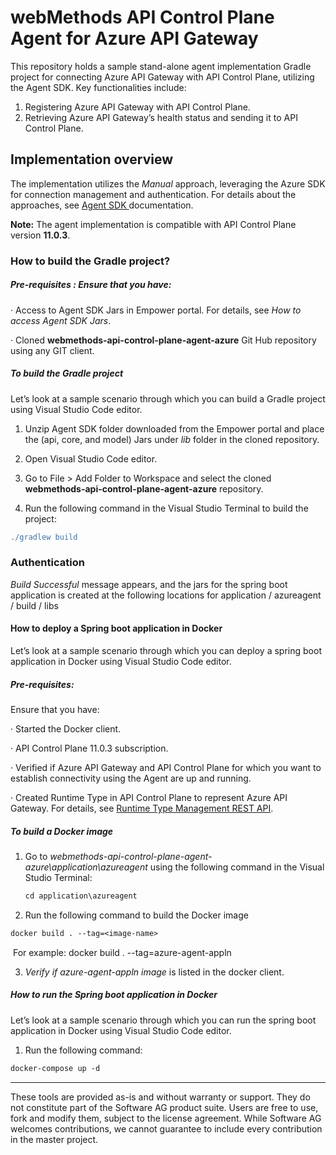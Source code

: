 # **webMethods API Control Plane Agent for Azure API Gateway**

This repository holds a sample stand-alone agent implementation Gradle project for connecting Azure API Gateway with API Control Plane, utilizing the Agent SDK. Key functionalities include:

1. Registering Azure API Gateway with API Control Plane.
2. Retrieving Azure API Gateway’s health status and sending it to API Control Plane.

## **Implementation overview**

The implementation utilizes the *Manual* approach, leveraging the Azure SDK for connection management and authentication. For details about the approaches, see [Agent SDK ](https://docs.webmethods.io/apicontrolplane/agent_sdk/chapter2wco/#gsc.tab=0) documentation.

**Note:**  The agent implementation is compatible with API Control Plane version **11.0.3**.

### **How to build the Gradle project?**

##### **Pre-requisites :** Ensure that you have:

·    Access to Agent SDK Jars in Empower portal. For details, see *How to access Agent SDK Jars*.

·    Cloned **webmethods-api-control-plane-agent-azure** Git Hub repository using any GIT client.

##### **To build the Gradle project**

Let’s look at a sample scenario through which you can build a Gradle project using Visual Studio Code editor.

1. Unzip Agent SDK folder downloaded from the Empower portal and place the (api, core, and model) Jars under *lib* folder in the cloned repository.

2. Open Visual Studio Code editor.

3. Go to File > Add Folder to Workspace and select the cloned **webmethods-api-control-plane-agent-azure** repository.

4. Run the following command in the Visual Studio Terminal to build the project:

```groovy
./gradlew build
```

### Authentication

 *Build Successful* message appears, and the jars for the spring boot application is created at the following locations for application / azureagent / build / libs

#### **How to deploy a Spring boot application in Docker**

Let’s look at a sample scenario through which you can deploy a spring boot application in Docker using Visual Studio Code editor.

##### **Pre-requisites:**

Ensure that you have:

·    Started the Docker client.

·    API Control Plane 11.0.3 subscription.

·    Verified if Azure API Gateway and API Control Plane for which you want to establish connectivity using the Agent are up and running.

·    Created Runtime Type in API Control Plane to represent Azure API Gateway. For details, see [Runtime Type Management REST API](https://github.com/SoftwareAG/webmethods-api-control-plane/blob/main/apis/openapi-specifications/runtime-type.yaml). 

##### To build a Docker image

1. Go to *webmethods-api-control-plane-agent-azure\application\azureagent* using the following command in the Visual Studio Terminal:

   ```groovy
   cd application\azureagent
   ```


2. Run the following command to build the Docker image

```dockerfile
docker build . --tag=<image-name>	
```

​	For example: docker build . --tag=azure-agent-appln

3. *Verify if azure-agent-appln image* is listed in the docker client.

#####  **How to run the Spring boot application in Docker**

Let’s look at a sample scenario through which you can run the spring boot application in Docker using Visual Studio Code editor.

1. Run the following command:

```dockerfile
docker-compose up -d
```

-----
These tools are provided as-is and without warranty or support. They do not constitute part of the Software AG product suite. Users are free to use, fork and modify them, subject to the license agreement. While Software AG welcomes contributions, we cannot guarantee to include every contribution in the master project.

### 

